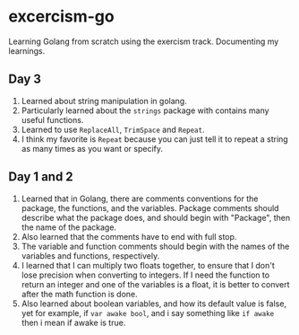 # excercism-go

Learning Golang from scratch using the exercism track. Documenting my learnings.

## Day 3

1. Learned about string manipulation in golang.
2. Particularly learned about the `strings` package with contains many useful functions.
3. Learned to use `ReplaceAll`, `TrimSpace` and `Repeat`.
4. I think my favorite is `Repeat` because you can just tell it to repeat a string as many times as you want or specify.

## Day 1 and 2

1. Learned that in Golang, there are comments conventions for the package, the functions, and the variables. Package comments should describe what the package does, and should begin with "Package", then the name of the package.
2. Also learned that the comments have to end with full stop.
3. The variable and function comments should begin with the names of the variables and functions, respectively.
4. I learned that I can multiply two floats together, to ensure that I don't lose precision when converting to integers. If I need the function to return an integer and one of the variables is a float, it is better to convert after the math function is done.
5. Also learned about boolean variables, and how its default value is false, yet for example, if `var awake bool`, and i say something like `if awake` then i mean if awake is true.